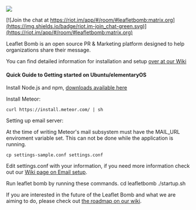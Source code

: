 ![](http://leafletbomb.io/wp-content/uploads/2017/10/Export_1.png)

[![Join the chat at https://riot.im/app/#/room/#leafletbomb:matrix.org](https://img.shields.io/badge/riot.im-join_chat-green.svg)](https://riot.im/app/#/room/#leafletbomb:matrix.org)

Leaflet Bomb is an open source PR & Marketing platform designed to help organizations share their message.

You can find detailed information for installation and setup [over at our Wiki](https://github.com/LeafletBomb/leafletbomb/wiki)

#### Quick Guide to Getting started on Ubuntu/elementaryOS

Install Node.js and npm, [downloads available here](https://nodejs.org/en/download/)

Install Meteor:
    
`curl https://install.meteor.com/ | sh`
    
Setting up email server:
    
At the time of writing Meteor's mail subsystem must have the MAIL_URL enviroment variable set. This can not be done while the application is running.
    
`cp settings-sample.conf settings.conf`
    
Edit settings.conf with your information, if you need more information check out our [Wiki page on Email setup](https://github.com/LeafletBomb/leafletbomb/wiki/Configuring-Email).
    
Run leaflet bomb by running these commands.
 cd leafletbomb 
 ./startup.sh

If you are interested in the future of the Leaflet Bomb and what we are aiming to do, please check out [the roadmap on our wiki](https://github.com/LeafletBomb/leafletbomb/wiki/Roadmap).
